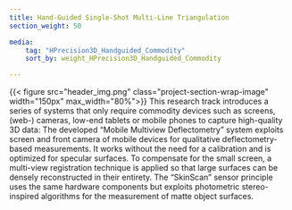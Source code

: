 ```yaml
---
title: Hand-Guided Single-Shot Multi-Line Triangulation
section_weight: 50

media:
    tag: "HPrecision3D_Handguided_Commodity"
    sort_by: weight_HPrecision3D_Handguided_Commodity

---
```

{{< figure src="header_img.png" class="project-section-wrap-image" width="150px" max_width="80%">}}
This research track introduces a series of systems that only require commodity devices such as screens, (web-) cameras, low-end tablets or mobile phones to capture high-quality 3D data: The developed “Mobile Multiview Deflectometry” system exploits screen and front camera of mobile devices for qualitative deflectometry-based measurements. It works without the need for a calibration and is optimized for specular surfaces. To compensate for the small screen, a multi-view registration technique is applied so that large surfaces can be densely reconstructed in their entirety. The “SkinScan” sensor principle uses the same hardware components but exploits photometric stereo-inspired algorithms for the measurement of matte object surfaces. 